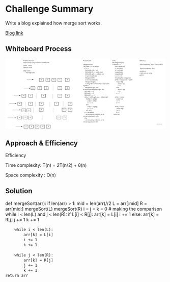 # Challenge Summary

Write a blog explained how merge sort works.

[Blog link](blog.md)

## Whiteboard Process

![MergeSort](merge.jpg)

## Approach & Efficiency

Efficiency

Time complexity: T(n) = 2T(n/2) + θ(n)

 Space complexity : O(n)

## Solution
<!-- Show how to run your code, and examples of it in action -->

def mergeSort(arr):
    if len(arr) > 1:
        mid = len(arr)//2
        L = arr[:mid]
        R = arr[mid:]
        mergeSort(L)
        mergeSort(R)
        i = j = k = 0
        # making the comparison
        while i < len(L) and j < len(R):
            if L[i] < R[j]:
                arr[k] = L[i]
                i += 1
            else:
                arr[k] = R[j]
                j += 1
            k += 1

        while i < len(L):
            arr[k] = L[i]
            i += 1
            k += 1

        while j < len(R):
            arr[k] = R[j]
            j += 1
            k += 1
    return arr
